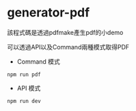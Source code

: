 # generator-pdf

該程式碼是透過pdfmake產生pdf的小demo

可以透過API以及Command兩種模式取得PDF

* Command 模式
```shellscript
npm run pdf
```

* API 模式
```shellscript
npm run dev
```


